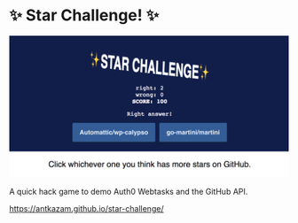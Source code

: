 # ✨ Star Challenge! ✨

![screenshot](public/ss.png)

A quick hack game to demo Auth0 Webtasks and the GitHub API.

https://antkazam.github.io/star-challenge/
